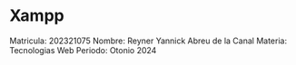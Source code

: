 # Xampp
Matricula: 202321075
Nombre: Reyner Yannick Abreu de la Canal
Materia: Tecnologias Web
Periodo: Otonio 2024

